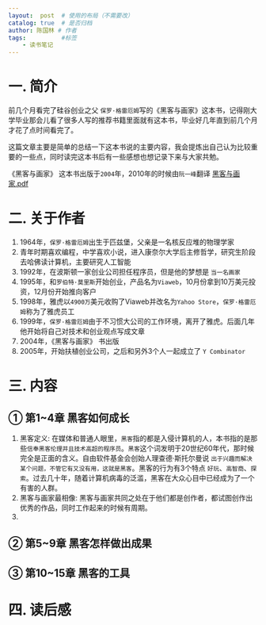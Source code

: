 ```yaml
---
layout:  post  # 使用的布局（不需要改）
catalog: true  # 是否归档
author: 陈国林 # 作者
tags:          #标签
    - 读书笔记
---
```


# 一. 简介
前几个月看完了硅谷创业之父 `保罗·格雷厄姆`写的《黑客与画家》这本书，记得刚大学毕业那会儿看了很多人写的推荐书籍里面就有这本书，毕业好几年直到前几个月才花了点时间看完了。

这篇文章主要是简单的总结一下这本书说的主要内容，我会提炼出自己认为比较重要的一些点，同时读完这本书后有一些感想也想记录下来与大家共勉。

《黑客与画家》 这本书出版于`2004`年，2010年的时候由`阮一峰`翻译 [黑客与画家.pdf](https://github.com/chenguolin/chenguolin.github.io/blob/master/data/pdf/%E9%BB%91%E5%AE%A2%E4%B8%8E%E7%94%BB%E5%AE%B6.pdf)

# 二. 关于作者
1. 1964年，`保罗·格雷厄姆`出生于匹兹堡，父亲是一名核反应堆的物理学家
2. 青年时期喜欢编程，中学喜欢小说，进入康奈尔大学后主修哲学，研究生阶段去哈佛读计算机，主要研究人工智能
3. 1992年，在波斯顿一家创业公司担任程序员，但是他的梦想是 `当一名画家`
4. 1995年，和`罗伯特·莫里斯`开始创业，产品名为`Viaweb`，10月份拿到10万美元投资，12月份开始推向客户
5. 1998年，雅虎以`4900万`美元收购了Viaweb并改名为`Yahoo Store`，`保罗·格雷厄姆`称为了雅虎员工
6. 1999年，`保罗·格雷厄姆`由于不习惯大公司的工作环境，离开了雅虎。后面几年他开始将自己对技术和创业观点写成文章
7. 2004年，《黑客与画家》 书出版
8. 2005年，开始扶植创业公司，之后和另外3个人一起成立了 `Y Combinator`

# 三. 内容
## ① 第1~4章 黑客如何成长
1. 黑客定义: 在媒体和普通人眼里，`黑客`指的都是入侵计算机的人，本书指的是那些`信奉黑客伦理并且技术高超的程序员`。`黑客`这个词发明于20世纪60年代，那时候完全是正面的含义。自由软件基金会创始人理查德·斯托尔曼说 `出于兴趣而解决某个问题，不管它有又没有用，这就是黑客`。黑客的行为有3个特点 `好玩`、`高智商`、`探索`。过去几十年，随着计算机病毒的泛滥，黑客在大众心目中已经成为了一个有害的人群。
2. 黑客与画家最相像: 黑客与画家共同之处在于他们都是创作者，都试图创作出优秀的作品，同时工作起来的时候有周期。
3. 

## ② 第5~9章 黑客怎样做出成果

## ③ 第10~15章 黑客的工具

# 四. 读后感
